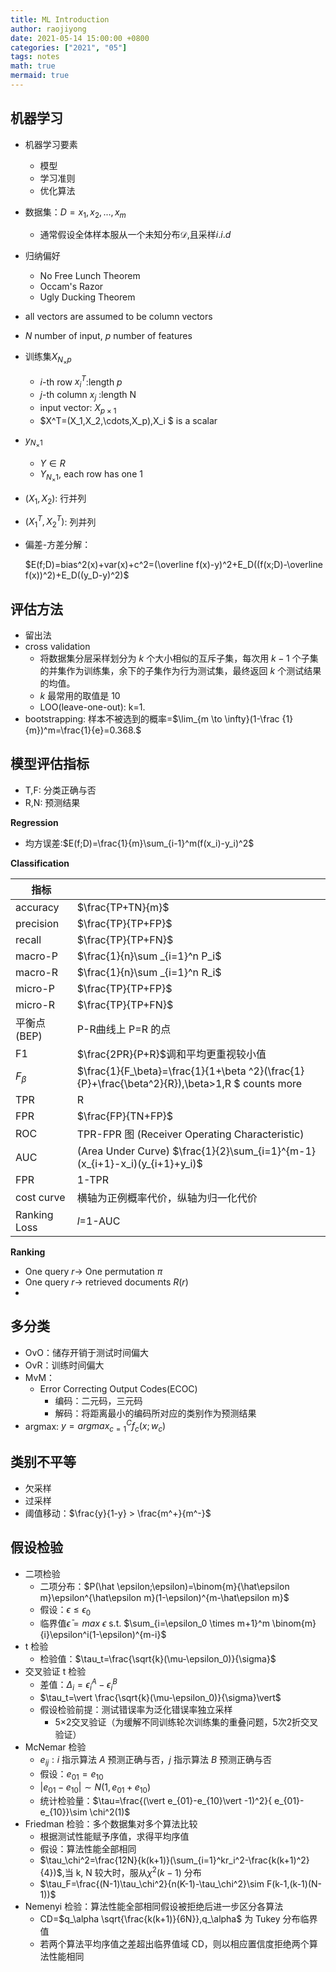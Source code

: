 ```yaml
---
title: ML Introduction
author: raojiyong
date: 2021-05-14 15:00:00 +0800
categories: ["2021", "05"]
tags: notes
math: true
mermaid: true
---
```


## 机器学习

- 机器学习要素
  - 模型
  - 学习准则
  - 优化算法
  
- 数据集：$D=x_1,x_2,...,x_m$
  - 通常假设全体样本服从一个未知分布$\mathcal{D}$,且采样$i.i.d$
  
- 归纳偏好
  - No Free Lunch Theorem
  - Occam's Razor
  - Ugly Ducking Theorem
  
- all vectors are assumed to be column vectors

- $N$ number of input, $p$ number of features

- 训练集$X_{N_\times p}$

  - $i$-th row $x_i^T$:length $p$
  - $j$-th column $x_j$ :length N
  - input vector: $X_{p\times 1}$
  - $X^T=(X_1,X_2,\cdots,X_p),X_i $ is a scalar

- $y_{N_\times 1}$

  - $Y \in R$
  - $Y_{N_\times 1}$, each row has one 1

- $(X_1,X_2)$: 行并列

- $(X_1^T,X_2^T)$: 列并列

- 偏差-方差分解：

  $E(f;D)=bias^2(x)+var(x)+c^2=(\overline f(x)-y)^2+E_D((f(x;D)-\overline f(x))^2)+E_D((y_D-y)^2)$

## 评估方法

- 留出法
- cross validation
  - 将数据集分层采样划分为 $k$ 个大小相似的互斥子集，每次用 $k-1$ 个子集的并集作为训练集，余下的子集作为行为测试集，最终返回 $k$ 个测试结果的均值。
  - $k$ 最常用的取值是 10
  - LOO(leave-one-out): k=1.
- bootstrapping: 样本不被选到的概率=$\lim_{m \to \infty}(1-\frac {1}{m})^m=\frac{1}{e}=0.368.$

## 模型评估指标

- T,F: 分类正确与否
- R,N: 预测结果

**Regression**

- 均方误差:$E(f;D)=\frac{1}{m}\sum_{i-1}^m(f(x_i)-y_i)^2$

**Classification**

| 指标         |                                                              |
| ------------ | ------------------------------------------------------------ |
| accuracy     | $\frac{TP+TN}{m}$                                            |
| precision    | $\frac{TP}{TP+FP}$                                           |
| recall       | $\frac{TP}{TP+FN}$                                           |
| macro-P      | $\frac{1}{n}\sum _{i=1}^n P_i$                               |
| macro-R      | $\frac{1}{n}\sum _{i=1}^n R_i$                               |
| micro-P      | $\frac{TP}{TP+FP}$                                           |
| micro-R      | $\frac{TP}{TP+FN}$                                           |
| 平衡点(BEP)  | P-R曲线上 P=R 的点                                           |
| F1           | $\frac{2PR}{P+R}$调和平均更重视较小值                        |
| $F_\beta$    | $\frac{1}{F_\beta}=\frac{1}{1+\beta ^2}(\frac{1}{P}+\frac{\beta^2}{R}),\beta>1,R $ counts more |
| TPR          | R                                                            |
| FPR          | $\frac{FP}{TN+FP}$                                           |
| ROC          | TPR-FPR 图 (Receiver Operating Characteristic)               |
| AUC          | (Area Under Curve) $\frac{1}{2}\sum_{i=1}^{m-1}(x_{i+1}-x_i)(y_{i+1}+y_i)$ |
| FPR          | 1-TPR                                                        |
| cost curve   | 横轴为正例概率代价，纵轴为归一化代价                         |
| Ranking Loss | $l$=1-AUC                                                    |

**Ranking**

- One query  $r\to$ One permutation $\pi$
- One query  $r\to$  retrieved documents $R(r)$
- 

## 多分类

- OvO：储存开销于测试时间偏大
- OvR：训练时间偏大
- MvM：
  - Error Correcting Output Codes(ECOC)
    - 编码：二元码，三元码
    - 解码：将距离最小的编码所对应的类别作为预测结果
- argmax: $y=arg max_{c=1}^C f_c(x;w_c)$

## 类别不平等

- 欠采样
- 过采样
- 阈值移动：$\frac{y}{1-y} > \frac{m^+}{m^-}$

## 假设检验

- 二项检验
  - 二项分布：$P(\hat \epsilon;\epsilon)=\binom{m}{\hat\epsilon m}\epsilon^{\hat\epsilon m}(1-\epsilon)^{m-\hat\epsilon m}$
  - 假设：$\epsilon \le \epsilon_0$
  - 临界值$\bar\epsilon=max\  \epsilon$  s.t. $\sum_{i=\epsilon_0 \times m+1}^m \binom{m}{i}\epsilon^i(1-\epsilon)^{m-i}$
- t 检验
  - 检验值：$\tau_t=\frac{\sqrt{k}(\mu-\epsilon_0)}{\sigma}$
- 交叉验证 t 检验
  - 差值：$\Delta_i=\epsilon_i^A-\epsilon_i^B$
  - $\tau_t=\vert \frac{\sqrt{k}(\mu-\epsilon_0)}{\sigma}\vert$
  - 假设检验前提：测试错误率为泛化错误率独立采样
    - 5$\times$2交叉验证（为缓解不同训练轮次训练集的重叠问题，5次2折交叉验证）
- McNemar 检验
  - $e_{ij}:i$ 指示算法 $A$ 预测正确与否，$j$ 指示算法 $B$ 预测正确与否
  - 假设：$e_{01}=e_{10}$
  - $\vert e_{01}-e_{10}\vert \sim N(1,e_{01}+e_{10})$
  - 统计检验量：$\tau=\frac{(\vert e_{01}-e_{10}\vert -1)^2}{ e_{01}-e_{10}}\sim \chi^2(1)$
- Friedman 检验：多个数据集对多个算法比较
  - 根据测试性能赋予序值，求得平均序值
  - 假设：算法性能全部相同
  - $\tau_\chi^2=\frac{12N}{k(k+1)}(\sum_{i=1}^kr_i^2-\frac{k(k+1)^2}{4})$,当 k, N 较大时，服从$\chi^2(k-1)$ 分布
  - $\tau_F=\frac{(N-1)\tau_\chi^2}{n(K-1)-\tau_\chi^2}\sim F(k-1,(k-1)(N-1))$
- Nemenyi 检验：算法性能全部相同假设被拒绝后进一步区分各算法
  - CD=$q_\alpha \sqrt{\frac{k(k+1)}{6N}},q_\alpha$ 为 Tukey 分布临界值
  - 若两个算法平均序值之差超出临界值域 CD，则以相应置信度拒绝两个算法性能相同

